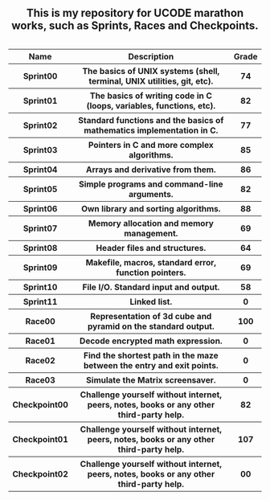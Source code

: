 <head>
    <p align="center">
        <h2 align="center">This is my repository for UCODE marathon works, such as Sprints, Races and Checkpoints.</a></h2>
    </p>
</head>

<body>
    <table width="100%" border="0" cellpadding="3" align="left">  
        <tr>
            <th>Name</th>
            <th>Description</th>
            <th>Grade</th>
        </tr>
        <tr>
            <th>Sprint00</th>
            <th>The basics of UNIX systems (shell, terminal, UNIX utilities, git, etc).</th>
            <th>74</th>
        </tr>
        <tr>
            <th>Sprint01</th>
            <th>The basics of writing code in C (loops, variables, functions, etc).</th>
            <th>82</th>
        </tr>
        <tr>
            <th>Sprint02</th>
            <th>Standard functions and the basics of mathematics implementation in C.</th>
            <th>77</th>
        </tr>
        <tr>
            <th>Sprint03</th>
            <th>Pointers in C and more complex algorithms.</th>
            <th>85</th>
        </tr>
        <tr>
            <th>Sprint04</th>
            <th>Arrays and derivative from them.</th>
            <th>86</th>
        </tr>
        <tr>
            <th>Sprint05</th>
            <th>Simple programs and command-line arguments.</th>
            <th>82</th>
        </tr>
        <tr>
            <th>Sprint06</th>
            <th>Own library and sorting algorithms.</th>
            <th>88</th>
        </tr>
        <tr>
            <th>Sprint07</th>
            <th>Memory allocation and memory management.</th>
            <th>69</th>
        </tr>
        <tr>
            <th>Sprint08</th>
            <th>Header files and structures.</th>
            <th>64</th>
        </tr>
        <tr>
            <th>Sprint09</th>
            <th>Makefile, macros, standard error, function pointers.</th>
            <th>69</th>
        </tr>
        <tr>
            <th>Sprint10</th>
            <th>File I/O. Standard input and output.</th>
            <th>58</th></th>
        </tr>
        <tr>
            <th>Sprint11</th>
            <th>Linked list.</th>
            <th>0</th>
        </tr>
        <tr>
            <th>Race00</th>
            <th>Representation of 3d cube and pyramid on the standard output.</th>
            <th>100</th>
        </tr>
        <tr>
            <th>Race01</th>
            <th>Decode encrypted math expression.</th>
            <th>0</th>
        </tr>
        <tr>
            <th>Race02</th>
            <th>Find the shortest path in the maze between the entry and exit points.</th>
            <th>0</th>
        </tr>
        <tr>
            <th>Race03</th>
            <th>Simulate the Matrix screensaver.</th>
            <th>0</th>
        </tr>
        <tr>
            <th>Checkpoint00</th>
            <th>Challenge yourself without internet, peers, notes, books or any other third-party help.</th>
            <th>82</th>
        </tr>
        <tr>
            <th>Checkpoint01</th>
            <th>Challenge yourself without internet, peers, notes, books or any other third-party help.</th>
            <th>107</th>
        </tr>
        <tr>
            <th>Checkpoint02</th>
            <th>Challenge yourself without internet, peers, notes, books or any other third-party help.</th>
            <th>00</th>
        </tr>
    </table>
</body>
